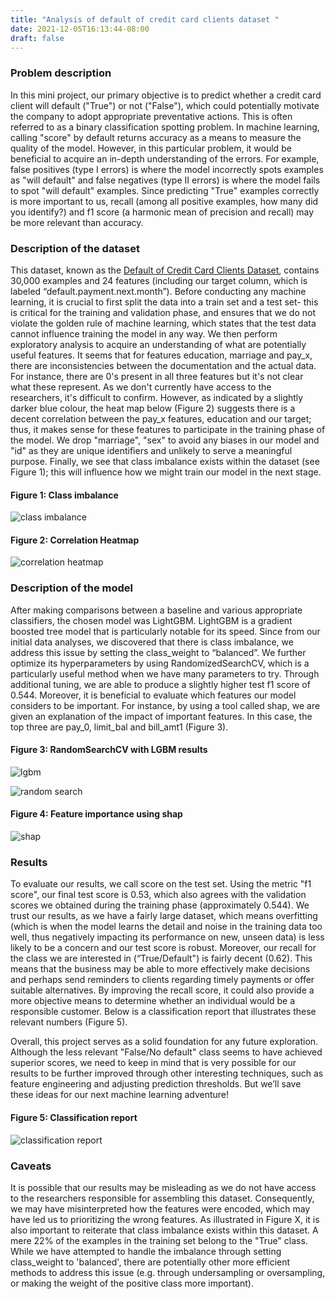 ```yaml
---
title: "Analysis of default of credit card clients dataset "
date: 2021-12-05T16:13:44-08:00
draft: false
---
```


### Problem description 
In this mini project, our primary objective is to predict whether a credit card client will default ("True") or not ("False"), which could potentially motivate the company to adopt appropriate preventative actions. This is often referred to as a binary classification spotting problem. In machine learning, calling "score" by default returns accuracy as a means to measure the quality of the model. However, in this particular problem, it would be beneficial to acquire an in-depth understanding of the errors. For example, false positives (type I errors) is where the model incorrectly spots examples as "will default" and false negatives (type II errors) is where the model fails to spot "will default" examples. Since predicting "True" examples correctly is more important to us, recall (among all positive examples, how many did you identify?) and f1 score (a harmonic mean of precision and recall) may be more relevant than accuracy.

### Description of the dataset 
This dataset, known as the [Default of Credit Card Clients Dataset](https://www.kaggle.com/uciml/default-of-credit-card-clients-dataset), contains 30,000 examples and 24 features (including our target column, which is labeled “default.payment.next.month”). Before conducting any machine learning, it is crucial to first split the data into a train set and a test set- this is critical for the training and validation phase, and ensures that we do not violate the golden rule of machine learning, which states that the test data cannot influence training the model in any way. We then perform exploratory analysis to acquire an understanding of what are potentially useful features. 
It seems that for features education, marriage and pay_x, there are inconsistencies between the documentation and the actual data. For instance, there are 0's present in all three features but it's not clear what these represent. As we don't currently have access to the researchers, it's difficult to confirm. However, as indicated by a slightly darker blue colour, the heat map below (Figure 2) suggests there is a decent correlation between the pay_x features, education and our target; thus, it makes sense for these features to participate in the training phase of the model. We drop "marriage", "sex" to avoid any biases in our model and "id" as they are unique identifiers and unlikely to serve a meaningful purpose. Finally, we see that class imbalance exists within the dataset (see Figure 1); this will influence how we might train our model in the next stage.

#### Figure 1: Class imbalance
![class imbalance](../img/class_imbalance.png)

#### Figure 2: Correlation Heatmap
![correlation heatmap](../img/corr_heatmap.png)

### Description of the model 
After making comparisons between a baseline and various appropriate classifiers, the chosen model was LightGBM. LightGBM is a gradient boosted tree model that is particularly notable for its speed. Since from our initial data analyses, we discovered that there is class imbalance, we address this issue by setting the class_weight to “balanced”. We further optimize its hyperparameters by using RandomizedSearchCV, which is a particularly useful method when we have many parameters to try. Through additional tuning, we are able to produce a slightly higher test f1 score of 0.544. Moreover, it is beneficial to evaluate which features our model considers to be important. For instance, by using a tool called shap, we are given an explanation of the impact of important features. In this case, the top three are pay_0, limit_bal and bill_amt1 (Figure 3).

#### Figure 3: RandomSearchCV with LGBM results

![lgbm](../img/lgbm.png)

![random search](../img/random_search.png)

#### Figure 4: Feature importance using shap

![shap](../img/shap.png)

### Results 
To evaluate our results, we call score on the test set. Using the metric "f1 score", our final test score is 0.53, which also agrees with the validation scores we obtained during the training phase (approximately 0.544). We trust our results, as we have a fairly large dataset, which means overfitting (which is when the model learns the detail and noise in the training data too well, thus negatively impacting its performance on new, unseen data) is less likely to be a concern and our test score is robust. Moreover, our recall for the class we are interested in (“True/Default") is fairly decent (0.62). This means that the business may be able to more effectively make decisions and perhaps send reminders to clients regarding timely payments or offer suitable alternatives. By improving the recall score, it could also provide a more objective means to determine whether an individual would be a responsible customer. 
 Below is a classification report that illustrates these relevant numbers (Figure 5). 
 
 Overall, this project serves as a solid foundation for any future exploration. Although the less relevant "False/No default" class seems to have achieved superior scores, we need to keep in mind that is very possible for our results to be further improved through other interesting techniques, such as feature engineering and adjusting prediction thresholds. But we’ll save these ideas for our next machine learning adventure!

 #### Figure 5: Classification report
![classification report](../img/classification_report.png)

### Caveats 
It is possible that our results may be misleading as we do not have access to the researchers responsible for assembling this dataset. Consequently, we may have misinterpreted how the features were encoded, which may have led us to prioritizing the wrong features. As illustrated in Figure X, it is also important to reiterate that class imbalance exists within this dataset. A mere 22% of the examples in the training set belong to the "True" class. While we have attempted to handle the imbalance through setting class_weight to 'balanced', there are potentially other more efficient methods to address this issue (e.g. through undersampling or oversampling, or making the weight of the positive class more important).  
